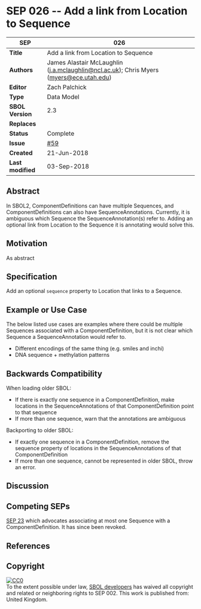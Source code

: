 SEP 026 -- Add a link from Location to Sequence
===================================

SEP                     | 026
----------------------|--------------
**Title**                | Add a link from Location to Sequence
**Authors**           | James Alastair McLaughlin (j.a.mclaughlin@ncl.ac.uk); Chris Myers (myers@ece.utah.edu)
**Editor**            | Zach Palchick
**Type**               | Data Model
**SBOL Version** | 2.3
**Replaces**        | 
**Status**             | Complete
**Issue** | [#59](https://github.com/SynBioDex/SEPs/issues/59)
**Created**          | 21-Jun-2018
**Last modified**  | 03-Sep-2018

## Abstract

In SBOL2, ComponentDefinitions can have multiple Sequences, and ComponentDefinitions can also have SequenceAnnotations.  Currently, it is ambiguous which Sequence the SequenceAnnotation(s) refer to. Adding an optional link from Location to the Sequence it is annotating would solve this.


## Motivation

As abstract



## Specification 

Add an optional `sequence` property to Location that links to a Sequence.


## Example or Use Case <a name='example'></a>

The below listed use cases are examples where there could be multiple Sequences associated with a ComponentDefinition, but it is not clear which Sequence a SequenceAnnotation would refer to. 

* Different encodings of the same thing (e.g. smiles and inchi)
* DNA sequence + methylation patterns

## Backwards Compatibility <a name='compatibility'></a>

When loading older SBOL:

* If there is exactly one sequence in a ComponentDefinition, make locations in the SequenceAnnotations of that ComponentDefinition point to that sequence
* If more than one sequence, warn that the annotations are ambiguous

Backporting to older SBOL:

* If exactly one sequence in a ComponentDefinition, remove the sequence property of locations in the SequenceAnnotations of that ComponentDefinition
* If more than one sequence, cannot be represented in older SBOL, throw an error.


## Discussion <a name='discussion'></a>


## Competing SEPs <a name='competing_seps'></a>

[SEP 23](https://github.com/SynBioDex/SEPs/issues/55) which advocates associating at most one Sequence with a ComponentDefinition. It has since been revoked.

References <a name='references'></a>
-----------

Copyright <a name='copyright'></a>
-----------

<p xmlns:dct="http://purl.org/dc/terms/" xmlns:vcard="http://www.w3.org/2001/vcard-rdf/3.0#">
  <a rel="license"
     href="http://creativecommons.org/publicdomain/zero/1.0/">
    <img src="http://i.creativecommons.org/p/zero/1.0/88x31.png" style="border-style: none;" alt="CC0" />
  </a>
  <br />
  To the extent possible under law,
  <a rel="dct:publisher"
     href="sbolstandard.org">
    <span property="dct:title">SBOL developers</span></a>
  has waived all copyright and related or neighboring rights to
  <span property="dct:title">SEP 002</span>.
This work is published from:
<span property="vcard:Country" datatype="dct:ISO3166"
      content="US" about="sbolstandard.org">
  United Kingdom</span>.
</p>

